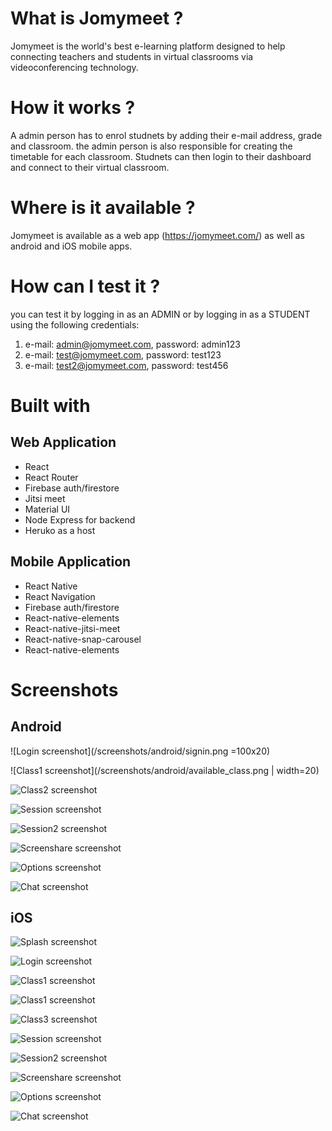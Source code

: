 # What is Jomymeet ? 
Jomymeet is the world's best e-learning platform designed to help connecting teachers and students in virtual classrooms via videoconferencing technology.

# How it works ?
A admin person has to enrol studnets by adding their e-mail address, grade and classroom. the admin person is also responsible for creating the timetable for each classroom.
Studnets can then login to their dashboard and connect to their virtual classroom.

# Where is it available ?
Jomymeet is available as a web app (https://jomymeet.com/) as well as android and iOS mobile apps.

# How can I test it ?
you can test it by logging in as an ADMIN or by logging in as a STUDENT using the following credentials:
 1) e-mail: admin@jomymeet.com, password: admin123
 2) e-mail: test@jomymeet.com, password: test123
 3) e-mail: test2@jomymeet.com, password: test456

# Built with

## Web Application

* React
* React Router
* Firebase auth/firestore
* Jitsi meet
* Material UI
* Node Express for backend
* Heruko as a host

## Mobile Application
  
  * React Native
  * React Navigation
  * Firebase auth/firestore
  * React-native-elements
  * React-native-jitsi-meet
  * React-native-snap-carousel
  * React-native-elements

# Screenshots

## Android
![Login screenshot](/screenshots/android/signin.png =100x20)

![Class1 screenshot](/screenshots/android/available_class.png | width=20)

![Class2 screenshot](/screenshots/android/finished_class.png)

![Session screenshot](/screenshots/android/session.png)

![Session2 screenshot](/screenshots/android/tile.png)

![Screenshare screenshot](/screenshots/android/screenshare.png)

![Options screenshot](/screenshots/android/options.png)

![Chat screenshot](/screenshots/android/chat.png)

## iOS
![Splash screenshot](/screenshots/iOS/splash.PNG)

![Login screenshot](/screenshots/iOS/signin.PNG)

![Class1 screenshot](/screenshots/iOS/available_class.PNG)

![Class1 screenshot](/screenshots/iOS/available_class2.PNG)

![Class3 screenshot](/screenshots/iOS/disabled_class.PNG)

![Session screenshot](/screenshots/iOS/session.PNG)

![Session2 screenshot](/screenshots/iOS/tile.PNG)

![Screenshare screenshot](/screenshots/iOS/screenshare.PNG)

![Options screenshot](/screenshots/iOS/options.PNG)

![Chat screenshot](/screenshots/iOS/chat.PNG)
